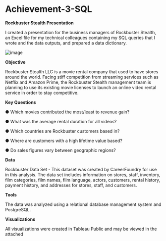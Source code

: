 # Achievement-3-SQL
**Rockbuster Stealth Presentation**

I created a presentation for the business managers of Rockbuster Stealth, an Excel file for my technical colleagues containing my SQL queries that I wrote and the data outputs, and prepared a data dictionary.

![image](https://github.com/Mwayi011/Achievement-3-SQL/assets/162637586/5301e6df-1200-4ef3-8741-6440b2b87519)


**Objective**

Rockbuster Stealth LLC is a movie rental company that used to have stores around the world. Facing stiff competition from streaming services such as Netflix and Amazon Prime, the Rockbuster Stealth management team is planning to use its existing movie licenses to launch an online video rental service in order to stay competitive.

**Key Questions**

● Which movies contributed the most/least to revenue gain?

● What was the average rental duration for all videos?

● Which countries are Rockbuster customers based in?

● Where are customers with a high lifetime value based?

● Do sales figures vary between geographic regions?

**Data**

Rockbuster Data Set - This dataset was created by CareerFoundry for use in this analysis. The data set includes information on stores, staff, inventory, film categories, film names, film language, actors, customers, rental history, payment history, and addresses for stores, staff, and customers.

**Tools**

The data was analyzed using a relational database management system and PostgreSQL.

**Visualizations**

All visualizations were created in Tableau Public and may be viewed in the attached
